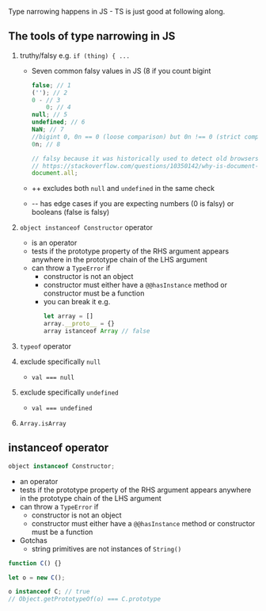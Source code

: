 Type narrowing happens in JS - TS is just good at following along.

## The tools of type narrowing in JS

1. truthy/falsy e.g. `if (thing) { ...`
    - Seven common falsy values in JS (8 if you count bigint

        ```js
        false; // 1
        (''); // 2
        0 - // 3
            0; // 4
        null; // 5
        undefined; // 6
        NaN; // 7
        //bigint 0, 0n == 0 (loose comparison) but 0n !== 0 (strict comparison)
        0n; // 8

        // falsy because it was historically used to detect old browsers - see
        // https://stackoverflow.com/questions/10350142/why-is-document-all-falsy
        document.all;
        ```

    - ++ excludes both `null` and `undefined` in the same check
    - -- has edge cases if you are expecting numbers (0 is falsy) or booleans
      (false is falsy)

2. `object instanceof Constructor` operator
    - is an operator
    - tests if the prototype property of the RHS argument appears anywhere in
      the prototype chain of the LHS argument
    - can throw a `TypeError` if
        - constructor is not an object
        - constructor must either have a `@@hasInstance` method or constructor
          must be a function
        - you can break it e.g.
            ```js
            let array = []
            array.__proto__ = {}
            array istanceof Array // false
            ```
3. `typeof` operator
4. exclude specifically `null`
    - `val === null`
5. exclude specifically `undefined`
    - `val === undefined`
6. `Array.isArray`

## instanceof operator

```js
object instanceof Constructor;
```

- an operator
- tests if the prototype property of the RHS argument appears anywhere in the
  prototype chain of the LHS argument
- can throw a `TypeError` if
    - constructor is not an object
    - constructor must either have a `@@hasInstance` method or constructor must
      be a function
- Gotchas
    - string primitives are not instances of `String()`

```js
function C() {}

let o = new C();

o instanceof C; // true
// Object.getPrototypeOf(o) === C.prototype
```

```

```
